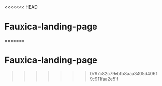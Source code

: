 <<<<<<< HEAD
# Fauxica-landing-page
=======
# Fauxica-landing-page
>>>>>>> 0797c82c79ebfb8aaa3405d406f9c911faa2e51f

